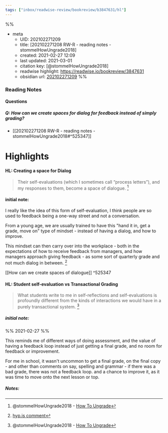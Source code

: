 ```yaml
---
tags: ["inbox/readwise-review/bookreview/b3847631/hl"]
---
```

%%
- meta
	- UID: 202102271209
	- title: [202102271208 RW-R - reading notes - stommelHowUngrade2018]
	- created: 2021-02-27 12:09
	- last updated: 2021-03-01
	- citation key: [@stommelHowUngrade2018]
	- readwise highlight: https://readwise.io/bookreview/3847631
	- obsidian url:  [202102271209](obsidian://open?vault=readwise-review-inbox&file=inbox%2Fzets%2F202102271208%20RW-R%20-%20reading%20notes%20-%20stommelHowUngrade2018)
%%


### Reading Notes 

#### Questions 

##### Q:  How can we create spaces for dialog for feedback instead of simply grading?
- [[202102271208 RW-R - reading notes - stommelHowUngrade2018#^525347]]

# Highlights 

#### HL: Creating a space for Dialog

> Their self-evaluations (which I sometimes call “process letters”), and my responses to them, become a space of dialogue. [^1]

#### initial note:

I really like the idea of this form of self-evaluation, I think people are so used to feedback being a one-way street and not a conversation.

From a young age, we are usually trained to have this "hand it in, get a grade, move on" type of mindset - instead of having a dialog, and how to improve.

This mindset can then carry over into the workplace - both in the expectations of how to receive feedback from managers, and how managers approach giving feedback - as some sort of quarterly grade and not much dialog in between. [^2]

[[How can we create spaces of dialogue]] ^525347

[^2]: [hyp.is comment](https://hyp.is/GzcmotzkEeq25OdKwzK8pg/www.jessestommel.com/how-to-ungrade/)

#### HL:  Student self-evaluation vs Transactional Grading

> What students write to me in self-reflections and self-evaluations is profoundly different from the kinds of interactions we would have in a purely transactional system. [^1] 

##### initial note:
%% 2021-02-27 %%

This reminds me of different ways of doing assessment, and the value of having a feedback loop instead of just getting a final grade, and no room for feedback or improvement. 

For me in school, it wasn't uncommon to get a final grade, on the final copy - and other than comments on say, spelling and grammar - if there was a bad grade, there was not a feedback loop. and a chance to improve it, as it was time to move onto the next lesson or top.

##### Notes:

[^1]: @stommelHowUngrade2018 - [How To Ungrade](https://www.jessestommel.com/how-to-ungrade/)
